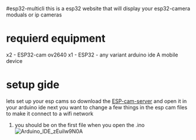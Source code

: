 #esp32-multicli
this is a esp32 website that will display your esp32-camera moduals or ip cameras

# requierd equipment   
x2 - ESP32-cam ov2640 
x1 - ESP32 - any variant
arduino ide
A mobile device

# setup gide
lets set up your esp cams
so download the <a href="https://github.com/easytarget/esp32-cam-webserver">ESP-cam-server</a> and open it in your arduino ide
next you want to change a few things in the esp cam files to make it connect to a wifi network
1. you should be on the first file when you open the .ino ![Arduino_IDE_zEuilw9N0A](https://github.com/ConTronTech/esp32-multicli/assets/120324560/137e92e3-dc75-4962-b86c-26420b840db7)

